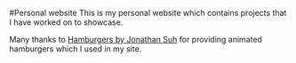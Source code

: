 #Personal website
This is my personal website which contains projects that I have worked on to showcase.

Many thanks to [Hamburgers by Jonathan Suh](https://jonsuh.com/hamburgers/) for providing animated hamburgers which I used in my site.
